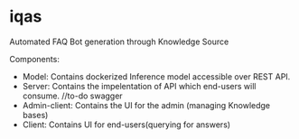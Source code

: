 # iqas
Automated FAQ Bot generation through Knowledge Source

Components:

- Model: Contains dockerized Inference model accessible over REST API.
- Server: Contains the impelentation of API which end-users will consume. //to-do swagger
- Admin-client: Contains the UI for the admin (managing Knowledge bases)
- Client: Contains UI for end-users(querying for answers)
